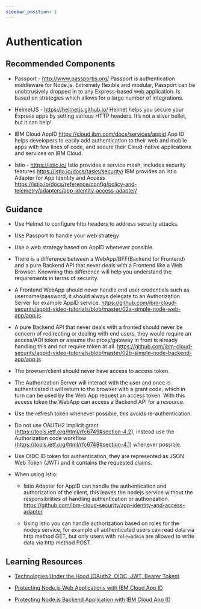 ```yaml
---
sidebar_position: 1
---
```


# Authentication

## Recommended Components

- Passport - http://www.passportjs.org/
  Passport is authentication middleware for Node.js. Extremely flexible and modular, Passport can be unobtrusively dropped in to any Express-based web application. Is based on strategies which allows for a large number of integrations.

- HelmetJS - https://helmetjs.github.io/
  Helmet helps you secure your Express apps by setting various HTTP headers. It’s not a silver bullet, but it can help!

- IBM Cloud AppID https://cloud.ibm.com/docs/services/appid
  App ID helps developers to easily add authentication to their web and mobile apps with few lines of code, and secure their Cloud-native applications and services on IBM Cloud.

- Istio - https://istio.io/
  Istio provides a service mesh, includes security features https://istio.io/docs/tasks/security/
  IBM provides an Istio Adapter for App Identity and Access https://istio.io/docs/reference/config/policy-and-telemetry/adapters/app-identity-access-adapter/

## Guidance

- Use Helmet to configure http headers to address security attacks.

- Use Passport to handle your web strategy

- Use a web strategy based on AppID whenever possible.

- There is a difference between a WebApp/BFF(Backend for Frontend) and a pure Backend API that never deals with a Frontend like a Web Browser. Knowning this difference will help you understand the requirements in terms of security.

- A Frontend WebApp should never handle end user credentials such as username/password, it should always delegate to an Authorization Server for example AppID service. https://github.com/ibm-cloud-security/appid-video-tutorials/blob/master/02a-simple-node-web-app/app.js

- A pure Backend API that never deals with a fronted should never be concern of redirecting or dealing with end users, they would require an access/AOI token or assume the proxy/gateway in front is already handling this and not require token at all. https://github.com/ibm-cloud-security/appid-video-tutorials/blob/master/02b-simple-node-backend-app/app.js

- The browser/client should never have access to access token.

- The Authorization Server will interact with the user and once is authenticated it will return to the browser with a grant code, which in turn can be used by the Web App request an access token. With this access token the WebApp can access a Backend API for a resource.

- Use the refresh token whenever possible, this avoids re-authentication.

- Do not use OAUTH2 implicit grant (https://tools.ietf.org/html/rfc6749#section-4.2), instead use the Authorization code workflow (https://tools.ietf.org/html/rfc6749#section-4.1) whenever possible.

- Use OIDC ID token for authentication, they are represented as JSON Web Token (JWT) and it contains the requested claims.

- When using Istio:

  - Istio Adapter for AppID can handle the authentication and authorization of the client, this leaves the nodejs service without the responsibilities of handling authentication or authorization. https://github.com/ibm-cloud-security/app-identity-and-access-adapter

  - Using Istio you can handle authorization based on roles for the nodejs service, for example all authenticated users can read data via http method GET, but only users with `role=admin` are allowed to write data via http method POST.

## Learning Resources

- [Technologies Under the Hood (OAuth2, OIDC, JWT, Bearer Token)](https://www.youtube.com/watch?v=ndlk-ZhKGXM&list=PLbAYXkuqwrX2WLQqR0LUtjT77d4hisvfK&index=2)

- [Protecting Node.js Web Applications with IBM Cloud App ID](https://www.youtube.com/watch?v=6roa1ZOvwtw&list=PLbAYXkuqwrX2WLQqR0LUtjT77d4hisvfK&index=3)

- [Protecting Node.js Backend Application with IBM Cloud App ID](https://www.youtube.com/watch?v=jJLSgkHpZwA&list=PLbAYXkuqwrX2WLQqR0LUtjT77d4hisvfK&index=4)
